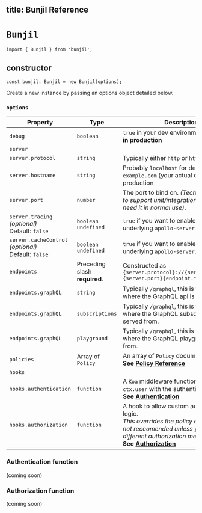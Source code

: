 title: Bunjil Reference
---


# `Bunjil`

`import { Bunjil } from 'bunjil';`

## constructor

`const bunjil: Bunjil = new Bunjil(options);`

Create a new instance by passing an options object detailed below.

### `options`
|Property|Type|Description|
|---|---|---|
|`debug`|`boolean`|`true` in your dev environment, but **never in production**||
|`server`|||
|`server.protocol`|`string`|Typically either `http` or `https` |
|`server.hostname`|`string`|Probably `localhost` for dev and `example.com` (your actual domain) for production|
|`server.port`|`number`|The port to bind on. _(Technically optional to support unit/integration tests, but you need it in normal use)_.|
|`server.tracing` <br> _(optional)_ <br> Default: `false`|`boolean` `undefined`|`true` if you want to enable tracing on the underlying `apollo-server`|
|`server.cacheControl` <br> _(optional)_ <br> Default: `false`|`boolean` `undefined`|`true` if you want to enable tracing on the underlying `apollo-server`. |
|`endpoints` | Preceding slash **required**.|Constructed as `{server.protocol}://{server.hostname}:{server.port}{endpoint.*}`|
|`endpoints.graphQL`|`string`|Typically `/graphql`, this is the location where the GraphQL api is served from.|
|`endpoints.graphQL`|`subscriptions`|Typically `/graphql`, this is the location where the GraphQL subscriptions api is served from.|
|`endpoints.graphQL`|`playground`|Typically `/graphql`, this is the location where the GraphQL playground is served from.|
|`policies`|Array of `Policy`|An array of `Policy` documents. <br> **See [Policy Reference](/api/policy.html)**|
|`hooks`|||
|`hooks.authentication`|`function`|A `Koa` middleware function that populates `ctx.user` with the authenticated user. <br>**See [Authentication](#Authentication-function)**|
|`hooks.authorization`|`function`|A hook to allow custom authorization logic. <br> _This overrides the policy engine and is not reccomended unless you require a different authorization method._ <br>**See [Authorization](#Authorization-function)**|



### Authentication function
(coming soon)

### Authorization function
(coming soon)